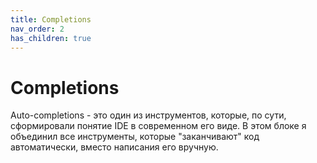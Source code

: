 ```yaml
---
title: Completions
nav_order: 2
has_children: true
---
```


# Completions

Auto-completions - это один из инструментов, которые, по сути, сформировали понятие IDE в современном его виде. В этом блоке я объединил все инструменты, которые "заканчивают" код автоматически, вместо написания его вручную.
